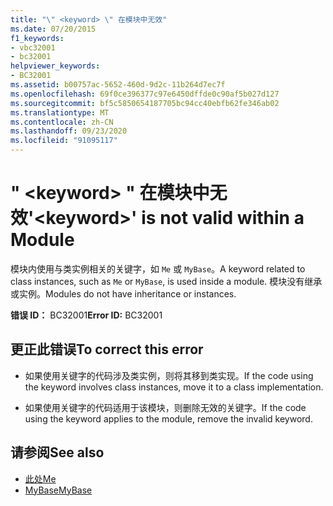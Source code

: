 ```yaml
---
title: "\" <keyword> \" 在模块中无效"
ms.date: 07/20/2015
f1_keywords:
- vbc32001
- bc32001
helpviewer_keywords:
- BC32001
ms.assetid: b00757ac-5652-460d-9d2c-11b264d7ec7f
ms.openlocfilehash: 69f0ce396377c97e6450dffde0c90af5b027d127
ms.sourcegitcommit: bf5c5850654187705bc94cc40ebfb62fe346ab02
ms.translationtype: MT
ms.contentlocale: zh-CN
ms.lasthandoff: 09/23/2020
ms.locfileid: "91095117"
---
```

# <a name="keyword-is-not-valid-within-a-module"></a><span data-ttu-id="ff09c-102">" \<keyword> " 在模块中无效</span><span class="sxs-lookup"><span data-stu-id="ff09c-102">'\<keyword>' is not valid within a Module</span></span>

<span data-ttu-id="ff09c-103">模块内使用与类实例相关的关键字，如 `Me` 或 `MyBase`。</span><span class="sxs-lookup"><span data-stu-id="ff09c-103">A keyword related to class instances, such as `Me` or `MyBase`, is used inside a module.</span></span> <span data-ttu-id="ff09c-104">模块没有继承或实例。</span><span class="sxs-lookup"><span data-stu-id="ff09c-104">Modules do not have inheritance or instances.</span></span>  
  
 <span data-ttu-id="ff09c-105">**错误 ID：** BC32001</span><span class="sxs-lookup"><span data-stu-id="ff09c-105">**Error ID:** BC32001</span></span>  
  
## <a name="to-correct-this-error"></a><span data-ttu-id="ff09c-106">更正此错误</span><span class="sxs-lookup"><span data-stu-id="ff09c-106">To correct this error</span></span>  
  
- <span data-ttu-id="ff09c-107">如果使用关键字的代码涉及类实例，则将其移到类实现。</span><span class="sxs-lookup"><span data-stu-id="ff09c-107">If the code using the keyword involves class instances, move it to a class implementation.</span></span>  
  
- <span data-ttu-id="ff09c-108">如果使用关键字的代码适用于该模块，则删除无效的关键字。</span><span class="sxs-lookup"><span data-stu-id="ff09c-108">If the code using the keyword applies to the module, remove the invalid keyword.</span></span>  
  
## <a name="see-also"></a><span data-ttu-id="ff09c-109">请参阅</span><span class="sxs-lookup"><span data-stu-id="ff09c-109">See also</span></span>

- [<span data-ttu-id="ff09c-110">此处</span><span class="sxs-lookup"><span data-stu-id="ff09c-110">Me</span></span>](../programming-guide/program-structure/me-my-mybase-and-myclass.md#me)
- [<span data-ttu-id="ff09c-111">MyBase</span><span class="sxs-lookup"><span data-stu-id="ff09c-111">MyBase</span></span>](../programming-guide/program-structure/me-my-mybase-and-myclass.md#mybase)
